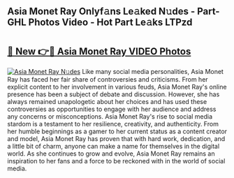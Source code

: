 ## Asia Monet Ray Onlyf𝚊ns Le𝚊ked N𝚞des - Part-GHL Photos Video - Hot Part Le𝚊ks LTPzd

# <h2><a href="http://ab75491.deff.icu/?id=Asia+Monet+Ray">🔗 New 👉🔴 Asia Monet Ray VIDEO Photos</a></h2>

[![Asia Monet Ray N𝚞des](https://i.imgur.com/rIISA9y.gif)](http://ab75491.deff.icu/?id=Asia+Monet+Ray)
Like many social media personalities, Asia Monet Ray has faced her fair share of controversies and criticisms. From her explicit content to her involvement in various feuds, Asia Monet Ray's online presence has been a subject of debate and discussion. However, she has always remained unapologetic about her choices and has used these controversies as opportunities to engage with her audience and address any concerns or misconceptions. Asia Monet Ray's rise to social media stardom is a testament to her resilience, creativity, and authenticity. From her humble beginnings as a gamer to her current status as a content creator and model, Asia Monet Ray has proven that with hard work, dedication, and a little bit of charm, anyone can make a name for themselves in the digital world. As she continues to grow and evolve, Asia Monet Ray remains an inspiration to her fans and a force to be reckoned with in the world of social media.
